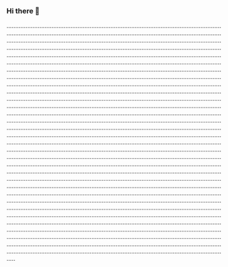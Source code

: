 ### Hi there 👋

.....................................................................................................................................................................................................................................................................................................................................................................................................................................................................................................................................................................................................................................................................................................................................................................................................................................................................................................................................................................................................................................................................................................................................................................................................................................................................................................................................................................................................................................................................................................................................................................................................................................................................................................................................................................................................................................................................................................................................................................................................................................................................................................................................................................................................................................................................................................................................................................................................................................................................................................................................................................................................................................................................................................................................................................................................................................................................................................................................................................................................................................................................................................................................................................................................................................................................................................................................................................................................................................................................................................................................................................................................................................................................................................................................................................................................................................................................................................................................................................................................................................................................................................................................
